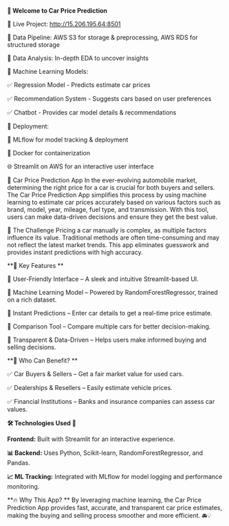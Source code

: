 **🚗 Welcome to Car Price Prediction**

📌 Live Project: http://15.206.195.64:8501

🔹 Data Pipeline: AWS S3 for storage & preprocessing, AWS RDS for structured storage

🔹 Data Analysis: In-depth EDA to uncover insights

🔹 Machine Learning Models:

✅ Regression Model - Predicts estimate car prices

✅ Recommendation System - Suggests cars based on user preferences

✅ Chatbot - Provides car model details & recommendations

🔹 Deployment:

🚀 MLflow for model tracking & deployment

🐳 Docker for containerization

🌐 Streamlit on AWS for an interactive user interface


🚗 Car Price Prediction App In the ever-evolving automobile market, determining the right price for a car is crucial for both buyers and sellers. The Car Price Prediction App simplifies this process by using machine learning to estimate car prices accurately based on various factors such as brand, model, year, mileage, fuel type, and transmission. With this tool, users can make data-driven decisions and ensure they get the best value.

🎯 The Challenge Pricing a car manually is complex, as multiple factors influence its value. Traditional methods are often time-consuming and may not reflect the latest market trends. This app eliminates guesswork and provides instant predictions with high accuracy.

**🚀 Key Features **


🔹 User-Friendly Interface – A sleek and intuitive Streamlit-based UI. 

🔹 Machine Learning Model – Powered by RandomForestRegressor, trained on a rich dataset. 

🔹 Instant Predictions – Enter car details to get a real-time price estimate. 

🔹 Comparison Tool – Compare multiple cars for better decision-making. 

🔹 Transparent & Data-Driven – Helps users make informed buying and selling decisions.


**👥 Who Can Benefit? **


✅ Car Buyers & Sellers – Get a fair market value for used cars. 

✅ Dealerships & Resellers – Easily estimate vehicle prices.

✅ Financial Institutions – Banks and insurance companies can assess car values.


**🛠️ Technologies Used 🚀**


**Frontend:** Built with Streamlit for an interactive experience.

**📊 Backend:** Uses Python, Scikit-learn, RandomForestRegressor, and Pandas.

**📈 ML Tracking:** Integrated with MLflow for model logging and performance monitoring.


**🔥 Why This App? ** By leveraging machine learning, the Car Price Prediction App provides fast, accurate, and transparent car price estimates, making the buying and selling process smoother and more efficient. 🚘💡

